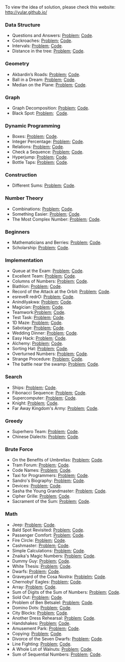 To view the idea of solution, please check this website: http://yular.github.io/

### Data Structure
* Questions and Answers: [Problem](http://acm.timus.ru/problem.aspx?space=1&num=1026);    [Code](https://github.com/yular/CCplusplus-Project/blob/master/Timus/timus_1026_questionsandanswers.cpp).
* Cockroaches: [Problem](http://acm.timus.ru/problem.aspx?space=1&num=1213);   [Code](https://github.com/yular/CCplusplus-Project/blob/master/Timus/timus_1213_cockroaches.cpp).
* Intervals: [Problem](http://acm.timus.ru/problem.aspx?space=1&num=1330);   [Code](https://github.com/yular/CCplusplus-Project/blob/master/Timus/timus_1330_intervals.cpp).
* Distance in the tree: [Problem](http://acm.timus.ru/problem.aspx?space=1&num=1471);  [Code](https://github.com/yular/CCplusplus-Project/blob/master/Timus/timus_1471_distanceinthetree.cpp).

### Geometry
* Akbardin’s Roads: [Problem](http://acm.timus.ru/problem.aspx?space=1&num=1178);   [Code](https://github.com/yular/CCplusplus-Project/blob/master/Timus/timus_1178_akbardinsroads.cpp).
* Ball in a Dream: [Problem](http://acm.timus.ru/problem.aspx?space=1&num=1192);   [Code](https://github.com/yular/CCplusplus-Project/blob/master/Timus/timus_1192_ballinadream.cpp).
* Median on the Plane: [Problem](http://acm.timus.ru/problem.aspx?space=1&num=1207);   [Code](https://github.com/yular/CCplusplus-Project/blob/master/Timus/timus_1207_medianontheplane.cpp).

### Graph 
* Graph Decomposition: [Problem](http://acm.timus.ru/problem.aspx?space=1&num=1320);   [Code](https://github.com/yular/CCplusplus-Project/blob/master/Timus/timus_1320_graphdecomposition.cpp).
* Black Spot: [Problem](http://acm.timus.ru/problem.aspx?space=1&num=1934);   [Code](https://github.com/yular/CCplusplus-Project/blob/master/Timus/timus_1934_blackspot.cpp).
 
### Dynamic Programming
* Boxes: [Problem](http://acm.timus.ru/problem.aspx?space=1&num=1114);   [Code](https://github.com/yular/CCplusplus-Project/blob/master/Timus/timus_1114_boxes.cpp).
* Integer Percentage: [Problem](http://acm.timus.ru/problem.aspx?space=1&num=1138);   [Code](https://github.com/yular/CCplusplus-Project/blob/master/Timus/timus_1138_integerpercentage.cpp).
* Relations: [Problem](http://acm.timus.ru/problem.aspx?space=1&num=1142);   [Code](https://github.com/yular/CCplusplus-Project/blob/master/Timus/timus_1142_relations.cpp).
* Check a Sequence: [Problem](http://acm.timus.ru/problem.aspx?space=1&num=1247);   [Code](https://github.com/yular/CCplusplus-Project/blob/master/Timus/timus_1247_checkasequence.cpp).
* Hyperjump: [Problem](http://acm.timus.ru/problem.aspx?space=1&num=1296);   [Code](https://github.com/yular/CCplusplus-Project/blob/master/Timus/timus_1296_hyperjump.cpp).
* Bottle Taps: [Problem](http://acm.timus.ru/problem.aspx?space=1&num=1326);   [Code](https://github.com/yular/CCplusplus-Project/blob/master/Timus/timus_1326_bottletaps.cpp).

### Construction
* Different Sums: [Problem](http://acm.timus.ru/problem.aspx?space=1&num=2065);   [Code](https://github.com/yular/CCplusplus-Project/blob/master/Timus/timus_2065_differentsums.cpp).

### Number Theory
* Combinations: [Problem](http://acm.timus.ru/problem.aspx?space=1&num=1055);   [Code](https://github.com/yular/CCplusplus-Project/blob/master/Timus/timus_1055_combinations.cpp).
* Something Easier: [Problem](http://acm.timus.ru/problem.aspx?space=1&num=1356);   [Code](https://github.com/yular/CCplusplus-Project/blob/master/Timus/timus_1356_somethingeasier.cpp).
* The Most Complex Number: [Problem](http://acm.timus.ru/problem.aspx?space=1&num=1748);   [Code](https://github.com/yular/CCplusplus-Project/blob/master/Timus/timus_1748_themostcomplexnumber.cpp).

### Beginners
* Mathematicians and Berries: [Problem](http://acm.timus.ru/problem.aspx?space=1&num=2001);   [Code](https://github.com/yular/CCplusplus-Project/blob/master/Timus/timus_2001_mathematiciansandberries.cpp).
* Scholarship: [Problem](http://acm.timus.ru/problem.aspx?space=1&num=2056);   [Code](https://github.com/yular/CCplusplus-Project/blob/master/Timus/timus_2056_scholarship.cpp).

### Implementation
* Queue at the Exam: [Problem](http://acm.timus.ru/problem.aspx?space=1&num=1193);   [Code](https://github.com/yular/CCplusplus-Project/blob/master/Timus/timus_1193_queueattheexam.cpp).
* Excellent Team: [Problem](http://acm.timus.ru/problem.aspx?space=1&num=1931);   [Code](https://github.com/yular/CCplusplus-Project/blob/master/Timus/timus_1931_excellentteam.cpp).
* Columns of Numbers: [Problem](http://acm.timus.ru/problem.aspx?space=1&num=1506);   [Code](https://github.com/yular/CCplusplus-Project/blob/master/Timus/timus_1506_columnsofnumbers.cpp).
* Biathlon: [Problem](http://acm.timus.ru/problem.aspx?space=1&num=1821);   [Code](https://github.com/yular/CCplusplus-Project/blob/master/Timus/timus_1812_biathlon.cpp).
* Record of the Attack at the Orbit: [Problem](http://acm.timus.ru/problem.aspx?space=1&num=1944);   [Code](https://github.com/yular/CCplusplus-Project/blob/master/Timus/timus_1944_recordoftheattackattheorbit.cpp).
* esreveR redrO: [Problem](http://acm.timus.ru/problem.aspx?space=1&num=1226);   [Code](https://github.com/yular/CCplusplus-Project/blob/master/Timus/timus_1226_esreverredro.cpp).
* Anindilyakwa: [Problem](http://acm.timus.ru/problem.aspx?space=1&num=1777);   [Code](https://github.com/yular/CCplusplus-Project/blob/master/Timus/timus_1777_anindilyakwa.cpp).
* Magician: [Problem](http://acm.timus.ru/problem.aspx?space=1&num=1370);   [Code](https://github.com/yular/CCplusplus-Project/blob/master/Timus/timus_1370_magician.cpp).
* Teamwork:[Problem](http://acm.timus.ru/problem.aspx?space=1&num=1581);   [Code](https://github.com/yular/CCplusplus-Project/blob/master/Timus/timus_1581_teamwork.cpp).
* Test Task: [Problem](http://acm.timus.ru/problem.aspx?space=1&num=2002);   [Code](https://github.com/yular/CCplusplus-Project/blob/master/Timus/timus_2002_testtask.cpp).
* 1D Maze: [Problem](http://acm.timus.ru/problem.aspx?space=1&num=1642);   [Code](https://github.com/yular/CCplusplus-Project/blob/master/Timus/timus_1642_1dmaze.cpp).
* Sabotage: [Problem](http://acm.timus.ru/problem.aspx?space=1&num=1290);   [Code](https://github.com/yular/CCplusplus-Project/blob/master/Timus/timus_1290_sabotage.cpp).
* Wedding Dinner: [Problem](http://acm.timus.ru/problem.aspx?space=1&num=2100);   [Code](https://github.com/yular/CCplusplus-Project/blob/master/Timus/timus_2100_weddingdinner.cpp).
* Easy Hack: [Problem](http://acm.timus.ru/problem.aspx?space=1&num=1404);   [Code](https://github.com/yular/CCplusplus-Project/blob/master/Timus/timus_1404_easyhack.cpp).
* Alchemy: [Problem](http://acm.timus.ru/problem.aspx?space=1&num=1573);   [Code](https://github.com/yular/CCplusplus-Project/blob/master/Timus/timus_1573_alchemy.cpp).
* Sorting Hat: [Problem](http://acm.timus.ru/problem.aspx?space=1&num=1446);   [Code](https://github.com/yular/CCplusplus-Project/blob/master/Timus/timus_1446_sortinghat.cpp).
* Overturned Numbers: [Problem](http://acm.timus.ru/problem.aspx?space=1&num=2031);   [Code](https://github.com/yular/CCplusplus-Project/blob/master/Timus/timus_2031_overturnednumbers.cpp).
* Strange Procedure: [Problem](http://acm.timus.ru/problem.aspx?space=1&num=1214);   [Code](https://github.com/yular/CCplusplus-Project/blob/master/Timus/timus_1214_strangeprocedure.cpp).
* The battle near the swamp: [Problem](http://acm.timus.ru/problem.aspx?space=1&num=1991);   [Code](https://github.com/yular/CCplusplus-Project/blob/master/Timus/timus_1991_thebattleneartheswamp.cpp).

### Search
* Ships: [Problem](http://acm.timus.ru/problem.aspx?space=1&num=1115);   [Code](https://github.com/yular/CCplusplus-Project/blob/master/Timus/timus_1115_ships.cpp).
* Fibonacci Sequence: [Problem](http://acm.timus.ru/problem.aspx?space=1&num=1133);   [Code](https://github.com/yular/CCplusplus-Project/blob/master/Timus/timus_1133_fibonaccisequence.cpp).
* Supercomputer: [Problem](http://acm.timus.ru/problem.aspx?space=1&num=1153);   [Code](https://github.com/yular/CCplusplus-Project/blob/master/Timus/timus_1153_supercomputer.java).
* Knight: [Problem](http://acm.timus.ru/problem.aspx?space=1&num=1298);   [Code](https://github.com/yular/CCplusplus-Project/blob/master/Timus/timus_1298_knight.cpp).
* Far Away Kingdom's Army: [Problem](http://acm.timus.ru/problem.aspx?space=1&num=1656);   [Code](https://github.com/yular/CCplusplus-Project/blob/master/Timus/timus_1656_farawaykingdomsarmy.cpp).

### Greedy
* Superhero Team: [Problem](http://acm.timus.ru/problem.aspx?space=1&num=1922);   [Code](https://github.com/yular/CCplusplus-Project/blob/master/Timus/timus_1922_superheroteam.cpp).
* Chinese Dialects: [Problem](http://acm.timus.ru/problem.aspx?space=1&num=1964);   [Code](https://github.com/yular/CCplusplus-Project/blob/master/Timus/timus_1964_chinesedialects.cpp).

### Brute Force
* On the Benefits of Umbrellas: [Problem](http://acm.timus.ru/problem.aspx?space=1&num=1788);   [Code](https://github.com/yular/CCplusplus-Project/blob/master/Timus/timus_1788_onthebenefitsofumbrellas.cpp).
* Tram Forum: [Problem](http://acm.timus.ru/problem.aspx?space=1&num=1612);   [Code](https://github.com/yular/CCplusplus-Project/blob/master/Timus/timus_1612_tramforum.cpp).
* Code Names: [Problem](http://acm.timus.ru/problem.aspx?space=1&num=1711);   [Code](https://github.com/yular/CCplusplus-Project/blob/master/Timus/timus_1711_codenames.cpp).
* Taxi for Programmers: [Problem](http://acm.timus.ru/problem.aspx?space=1&num=2005);   [Code](https://github.com/yular/CCplusplus-Project/blob/master/Timus/timus_2005_taxiforprogrammers.cpp).
* Sandro's Biography: [Problem](http://acm.timus.ru/problem.aspx?space=1&num=1786);   [Code](https://github.com/yular/CCplusplus-Project/blob/master/Timus/timus_1786_sandrosbiography.cpp).
* Devices: [Problem](http://acm.timus.ru/problem.aspx?space=1&num=2033);   [Code](https://github.com/yular/CCplusplus-Project/blob/master/Timus/timus_2033_devices.cpp).
* Sasha the Young Grandmaster: [Problem](http://acm.timus.ru/problem.aspx?space=1&num=2010);   [Code](https://github.com/yular/CCplusplus-Project/blob/master/Timus/timus_2010_sashatheyounggrandmaster.cpp).
* Cipher Grille: [Problem](http://acm.timus.ru/problem.aspx?space=1&num=1712);   [Code](https://github.com/yular/CCplusplus-Project/blob/master/Timus/timus_1712_ciphergrille.cpp).
* Sacrament of the Sum: [Problem](http://acm.timus.ru/problem.aspx?space=1&num=1021);   [Code](https://github.com/yular/CCplusplus-Project/blob/master/Timus/timus_1021_sacramentofthesum.cpp).

### Math
* Jeep: [Problem](http://acm.timus.ru/problem.aspx?space=1&num=1113);   [Code](https://github.com/yular/CCplusplus-Project/blob/master/Timus/timus_1113_jeep.cpp).
* Bald Spot Revisited: [Problem](http://acm.timus.ru/problem.aspx?space=1&num=1355);   [Code](https://github.com/yular/CCplusplus-Project/blob/master/Timus/timus_1355_baldspotrevisited.cpp).
* Passenger Comfort: [Problem](http://acm.timus.ru/problem.aspx?space=1&num=1885);   [Code](https://github.com/yular/CCplusplus-Project/blob/master/Timus/timus_1885_passengercomfort.cpp).
* Fire Circle: [Problem](http://acm.timus.ru/problem.aspx?space=1&num=1490);   [Code](https://github.com/yular/CCplusplus-Project/blob/master/Timus/timus_1490_firecircle.cpp).
* Cashmaster: [Problem](http://acm.timus.ru/problem.aspx?space=1&num=1515);   [Code](https://github.com/yular/CCplusplus-Project/blob/master/Timus/timus_1515_cashmaster.cpp).
* Simple Calculations: [Problem](http://acm.timus.ru/problem.aspx?space=1&num=1047);   [Code](https://github.com/yular/CCplusplus-Project/blob/master/Timus/timus_1047_simplecalculations.cpp).
* Znaika's Magic Numbers: [Problem](http://acm.timus.ru/problem.aspx?space=1&num=1727);   [Code](https://github.com/yular/CCplusplus-Project/blob/master/Timus/timus_1727_znaikasmagicnumbers.cpp ).
* Dummy Guy: [Problem](http://acm.timus.ru/problem.aspx?space=1&num=1984);   [Code](https://github.com/yular/CCplusplus-Project/blob/master/Timus/timus_1984_dummyguy.cpp).
* White Thesis: [Problem](http://acm.timus.ru/problem.aspx?space=1&num=1335);   [Code](https://github.com/yular/CCplusplus-Project/blob/master/Timus/timus_1335_whitethesis.cpp).
* Dwarfs: [Problem](http://acm.timus.ru/problem.aspx?space=1&num=1283);   [Code](https://github.com/yular/CCplusplus-Project/blob/master/Timus/timus_1283_dwarfs.cpp).
* Graveyard of the Cosa Nostra: [Problelm](http://acm.timus.ru/problem.aspx?space=1&num=1255);   [Code](https://github.com/yular/CCplusplus-Project/blob/master/Timus/timus_1255_graveyardofthecosanostra.cpp).
* Chernobyl’ Eagles: [Problem](http://acm.timus.ru/problem.aspx?space=1&num=1222);   [Code](https://github.com/yular/CCplusplus-Project/blob/master/Timus/timus_1222_chernobyleagles.java).
* Array: [Problem](http://acm.timus.ru/problem.aspx?space=1&num=1228);   [Code](https://github.com/yular/CCplusplus-Project/blob/master/Timus/timus_1228_array.cpp).
* Sum of Digits of the Sum of Numbers: [Problem](http://acm.timus.ru/problem.aspx?space=1&num=1206);   [Code](https://github.com/yular/CCplusplus-Project/blob/master/Timus/timus_1206_sumofdigitsofthesumofnumbers.java).
* Sold Out: [Problem](http://acm.timus.ru/problem.aspx?space=1&num=1725);   [Code](https://github.com/yular/CCplusplus-Project/blob/master/Timus/timus_1725_soldout.cpp).
* Problem of Ben Betsalel: [Problem](http://acm.timus.ru/problem.aspx?space=1&num=1336);   [Code](https://github.com/yular/CCplusplus-Project/blob/master/Timus/timus_1336_problemofbenbetsalel.cpp).
* Domino Dots: [Problem](http://acm.timus.ru/problem.aspx?space=1&num=1502);   [Code](https://github.com/yular/CCplusplus-Project/blob/master/Timus/timus_1502_dominodots.cpp).
* City Blocks: [Problem](http://acm.timus.ru/problem.aspx?space=1&num=1139);   [Code](https://github.com/yular/CCplusplus-Project/blob/master/Timus/timus_1139_cityblocks.cpp).
* Another Dress Rehearsal: [Problem](http://acm.timus.ru/problem.aspx?space=1&num=2035);   [Code](https://github.com/yular/CCplusplus-Project/blob/master/Timus/timus_2035_anotherdressrehearsal.cpp).
* Handshakes: [Problem](http://acm.timus.ru/problem.aspx?space=1&num=1194);   [Code](https://github.com/yular/CCplusplus-Project/blob/master/Timus/timus_1194_handshakes.cpp).
* Amusement Park: [Problem](http://acm.timus.ru/problem.aspx?space=1&num=1796);  [Code](https://github.com/yular/CCplusplus-Project/blob/master/Timus/timus_1796_amusementpark.cpp).
* Copying: [Problem](http://acm.timus.ru/problem.aspx?space=1&num=1131);   [Code](https://github.com/yular/CCplusplus-Project/blob/master/Timus/timus_1131_copying.cpp).
* Divorce of the Seven Dwarfs: [Problem](http://acm.timus.ru/problem.aspx?space=1&num=1243);   [Code](https://github.com/yular/CCplusplus-Project/blob/master/Timus/timus_1243_divorceofthesevendwarfs.cpp).
* Line Fighting: [Problem](http://acm.timus.ru/problem.aspx?space=1&num=2025);   [Code](https://github.com/yular/CCplusplus-Project/blob/master/Timus/timus_2025_linefighting.cpp).
* A Whole Lot of Walnuts: [Problem](http://acm.timus.ru/problem.aspx?space=1&num=1644);   [Code](https://github.com/yular/CCplusplus-Project/blob/master/Timus/timus_1644_awholelotofwalnuts.cpp).
* Sum of Sequential Numbers: [Problem](http://acm.timus.ru/problem.aspx?space=1&num=1120);   [Code](https://github.com/yular/CCplusplus-Project/blob/master/Timus/timus_1120_sumofsequentialnumbers.cpp).
